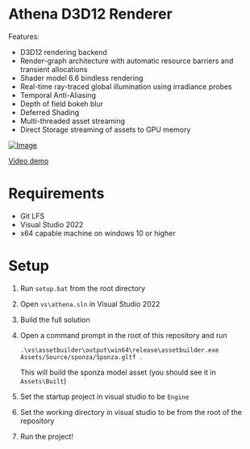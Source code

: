 # Athena D3D12 Renderer

Features:

- D3D12 rendering backend
- Render-graph architecture with automatic resource barriers and transient allocations
- Shader model 6.6 bindless rendering
- Real-time ray-traced global illumination using irradiance probes
- Temporal Anti-Aliasing
- Depth of field bokeh blur
- Deferred Shading
- Multi-threaded asset streaming
- Direct Storage streaming of assets to GPU memory

[![Image](/Documentation/realtime_gi.gif)](https://www.youtube.com/watch?v=05GTN8YapZE)

[Video demo](https://www.youtube.com/watch?v=6I0wsOAcF3E)

# Requirements
- Git LFS
- Visual Studio 2022
- x64 capable machine on windows 10 or higher

# Setup

1. Run `setup.bat` from the root directory
2. Open `vs\athena.sln` in Visual Studio 2022
3. Build the full solution
4. Open a command prompt in the root of this repository and run 
  
    `.\vs\assetbuilder\output\win64\release\assetbuilder.exe Assets/Source/sponza/Sponza.gltf .`
   
   This will build the sponza model asset (you should see it in `Assets\Built`)
5. Set the startup project in visual studio to be `Engine`
6. Set the working directory in visual studio to be from the root of the repository
7. Run the project!

